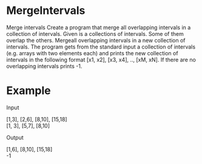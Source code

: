 # MergeIntervals

Merge intervals Create a program that merge all overlapping intervals in a collection of intervals. Given is a collections of intervals.
Some of them overlap the others. Mergeall overlapping intervals in a new collection of intervals. 
The program gets from the standard input a collection of intervals (e.g. arrays with two elements each) and prints the new collection of 
intervals in the following format [x1, x2], [x3, x4], .., [xM, xN]. If there are no overlapping intervals prints -1.

# Example

Input

[1,3], [2,6], [8,10], [15,18] </br>
[1, 3], [5,7], [8,10]

Output

[1,6], [8,10], [15,18] </br>
-1
